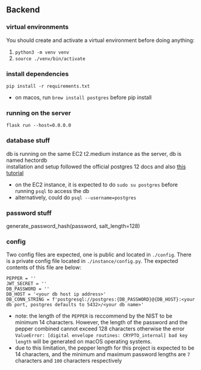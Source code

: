 ## Backend

### virtual environments
You should create and activate a virtual environment before doing anything: 

1. `python3 -m venv venv`
2. `source ./venv/bin/activate`

### install dependencies
`pip install -r requirements.txt`
* on macos, run `brew install postgres` before pip install

### running on the server
`flask run --host=0.0.0.0`

### database stuff
db is running on the same EC2 t2.medium instance as the server, db is named hectordb  
installation and setup followed the official postgres 12 docs and also [this tutorial](https://medium.com/amazon-web-services/setting-up-postgresql-on-ubuntu-ec2-server-instead-of-using-rds-part-1-6e5e0b0894fc)  
* on the EC2 instance, it is expected to do `sudo su postgres` before running `psql` to access the db
* alternatively, could do `psql --username=postgres`


### password stuff
generate_password_hash(password, salt_length=128)


### config
Two config files are expected, one is public and located in `./config`. There is a private config file located in `./instance/config.py`.
The expected contents of this file are below:  
```
PEPPER = ''
JWT_SECRET = ''
DB_PASSWORD = ''
DB_HOST = '<your db host ip address>'
DB_CONN_STRING = f'postgresql://postgres:{DB_PASSWORD}@{DB_HOST}:<your db port, postgres defaults to 5432>/<your db name>'
```
* note: the length of the `PEPPER` is reccommend by the NIST to be minimum 14 characters. However, the length of the password and the pepper combined cannot exceed 128 characters otherwise the error `ValueError: [digital envelope routines: CRYPTO_internal] bad key length` will be generated on macOS operating systems.
* due to this limitation, the pepper length for this project is expected to be 14 characters, and the minimum and maximum password lengths are `7` characters and `100` characters respectively